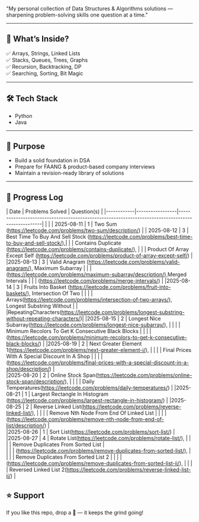 

"My personal collection of Data Structures & Algorithms solutions — sharpening problem-solving skills one question at a time."

---

## 📌 What’s Inside?
✅ Arrays, Strings, Linked Lists  
✅ Stacks, Queues, Trees, Graphs  
✅ Recursion, Backtracking, DP  
✅ Searching, Sorting, Bit Magic  

---

## 🛠 Tech Stack
- Python  
- Java  

---

## 🚀 Purpose
- Build a solid foundation in DSA  
- Prepare for FAANG & product-based company interviews  
- Maintain a revision-ready library of solutions  

---

## 📅 Progress Log

| Date       | Problems Solved |                                 Question(s)                                                      |
|------------|-----------------|--------------------------------------------------------------------------------------------------|                                                                                  |                                                                                                                                 |
| 2025-08-11 |        1        | Two Sum (https://leetcode.com/problems/two-sum/description/)                                     |
| 2025-08-12 |        3        | Best Time To Buy And Sell Stock (https://leetcode.com/problems/best-time-to-buy-and-sell-stock/),|
|                              | Contains Duplicate (https://leetcode.com/problems/contains-duplicate/),                          |
|                              | Product Of Array Except Self (https://leetcode.com/problems/product-of-array-except-self/)       |
|2025-08-13  |        3        | Valid Anagram (https://leetcode.com/problems/valid-anagram/), Maximum Subarray                   |
|                              | (https://leetcode.com/problems/maximum-subarray/description/),Merged Intervals                   |
|                              | (https://leetcode.com/problems/merge-intervals/)                                                 |
|2025-08-14  |        3        | Fruits Into Basket (https://leetcode.com/problems/fruit-into-baskets/), Intersection Of Two      |
|            |                 | Arrays(https://leetcode.com/problems/intersection-of-two-arrays/), Longest Substring Without     |
|                              |RepeatingCharacters(https://leetcode.com/problems/longest-substring-without-repeating-characters/)|
|2025-08-15  |        2        | Longest Nice Subarray(https://leetcode.com/problems/longest-nice-subarray/),                     |
|            |                 | Minimum Recolors To Get K Consecutive Black Blocks                                               |
|            |                 | (https://leetcode.com/problems/minimum-recolors-to-get-k-consecutive-black-blocks/)              |
|2025-08-19  |        2        | Next Greater Element 1(https://leetcode.com/problems/next-greater-element-i/),                   |
|            |                 | Final Prices With A Special Discount In A Shop                                                   |
|            |                 |(https://leetcode.com/problems/final-prices-with-a-special-discount-in-a-shop/description/)       |  
|2025-08-20  |        2        | Online Stock Span(https://leetcode.com/problems/online-stock-span/description/),                 |
|            |                 | Daily Temperatures(https://leetcode.com/problems/daily-temperatures/)                            |
|2025-08-21  |        1        | Largest Rectangle In Histogram (https://leetcode.com/problems/largest-rectangle-in-histogram/)   |
|2025-08-25  |        2        | Reverse Linked List(https://leetcode.com/problems/reverse-linked-list/),                         |
|            |                 | Remove Nth Node From End Of Linked List                                                          | 
|            |                 | (https://leetcode.com/problems/remove-nth-node-from-end-of-list/description/)                    |   
|2025-08-26  |        1        | Sort List(https://leetcode.com/problems/sort-list/)                                              |
|2025-08-27  |        4        | Rotate List(https://leetcode.com/problems/rotate-list/),                                         | 
|            |                 | Remove Duplicates From Sorted List                                                               |  
|            |                 | (https://leetcode.com/problems/remove-duplicates-from-sorted-list/),                             |
|            |                 | Remove Duplicates From Sorted List 2                                                             |
|            |                 | (https://leetcode.com/problems/remove-duplicates-from-sorted-list-ii/),                          |
|            |                 | Reversed Linked List 2(https://leetcode.com/problems/reverse-linked-list-ii/)                    |


## ⭐ Support
If you like this repo, drop a 🌟 — it keeps the grind going!
